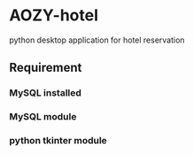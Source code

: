 # AOZY-hotel
python desktop application for hotel reservation

<h2>Requirement</h2>
<h3>MySQL installed</h3>
<h3>MySQL module</h3>
<h3>python tkinter module</h3>
